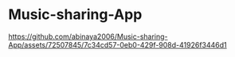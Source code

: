 # Music-sharing-App



https://github.com/abinaya2006/Music-sharing-App/assets/72507845/7c34cd57-0eb0-429f-908d-41926f3446d1

